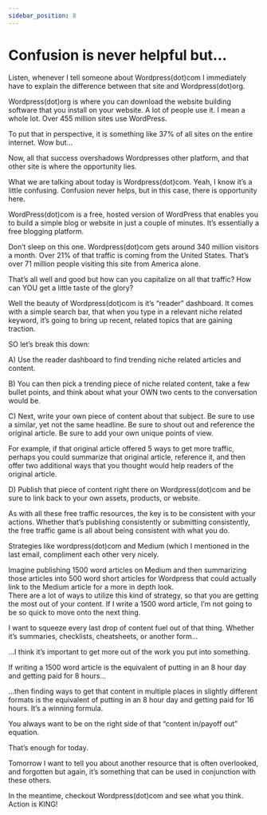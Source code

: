 ```yaml
---
sidebar_position: 8
---
```

# Confusion is never helpful but…

Listen, whenever I tell someone about Wordpress(dot)com I immediately have to explain the difference between that site and Wordpress(dot)org.

Wordpress(dot)org is where you can download the website building software that you install on your website.  A lot of people use it.  I mean a whole lot.  Over 455 million sites use WordPress.  

To put that in perspective, it is something like 37% of all sites on the entire internet.  Wow but…

Now, all that success overshadows Wordpresses other platform, and that other site is where the opportunity lies.


What we are talking about today is Wordpress(dot)com.  Yeah, I know it’s a little confusing.  Confusion never helps, but in this case, there is opportunity here.

WordPress(dot)com is a free, hosted version of WordPress that enables you to build a simple blog or website in just a couple of minutes.  It’s essentially a free blogging platform.

Don’t sleep on this one.  Wordpress(dot)com gets around 340 million visitors a month.  Over 21% of that traffic is coming from the United States.  That’s over 71 million people visiting this site from America alone.


That’s all well and good but how can you capitalize on all that traffic?  How can YOU get a little taste of the glory?


Well the beauty of Wordpress(dot)com is it’s “reader” dashboard.  It comes with a simple search bar, that when you type in a relevant niche related keyword, it’s going to bring up recent, related topics that are gaining traction.

SO let’s break this down:


A)	Use the reader dashboard to find trending niche related articles and content.

B)	You can then pick a trending piece of niche related content, take a few bullet points, and think about what your OWN two cents to the conversation would be.

C)	Next, write your own piece of content about that subject.  Be sure to use a similar, yet not the same headline.  Be sure to shout out and reference the original article.  Be sure to add your own unique points of view.  

For example, if that original article offered 5 ways to get more traffic, perhaps you could summarize that original article, reference it, and then offer two additional ways that you thought would help readers of the original article.


D)	Publish that piece of content right there on Wordpress(dot)com and be sure to link back to your own assets, products, or website.


As with all these free traffic resources, the key is to be consistent with your actions.   Whether that’s publishing consistently or submitting consistently, the free traffic game is all about being consistent with what you do.

Strategies like wordpress(dot)com and Medium (which I mentioned in the last email, compliment each other very nicely.  

Imagine publishing 1500 word articles on Medium and then summarizing those articles into 500 word short articles for Wordpress that could actually link to the Medium article for a more in depth look.  
There are a lot of ways to utilize this kind of strategy, so that you are getting the most out of your content.  If I write a 1500 word article, I’m not going to be so quick to move onto the next thing.  

I want to squeeze every last drop of content fuel out of that thing.  Whether it’s summaries, checklists, cheatsheets, or another form…


…I think it’s important to get more out of the work you put into something.  


If writing a 1500 word article is the equivalent of putting in an 8 hour day and getting paid for 8 hours…


…then finding ways to get that content in multiple places in slightly different formats is the equivalent of putting in an 8 hour day and getting paid for 16 hours.  It’s a winning formula.


You always want to be on the right side of that “content in/payoff out” equation.  


That’s enough for today.  


Tomorrow I want to tell you about another resource that is often overlooked, and forgotten but again, it’s something that can be used in conjunction with these others.

In the meantime, checkout Wordpress(dot)com and see what you think.  Action is KING!
